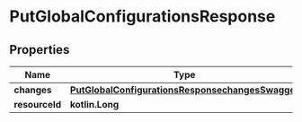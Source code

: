 
# PutGlobalConfigurationsResponse

## Properties
| Name | Type | Description | Notes |
| ------------ | ------------- | ------------- | ------------- |
| **changes** | [**PutGlobalConfigurationsResponsechangesSwagger**](PutGlobalConfigurationsResponsechangesSwagger.md) |  |  [optional] |
| **resourceId** | **kotlin.Long** |  |  [optional] |



